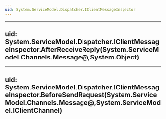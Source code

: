 ```yaml
---
uid: System.ServiceModel.Dispatcher.IClientMessageInspector
---
```


---
uid: System.ServiceModel.Dispatcher.IClientMessageInspector.AfterReceiveReply(System.ServiceModel.Channels.Message@,System.Object)
---

---
uid: System.ServiceModel.Dispatcher.IClientMessageInspector.BeforeSendRequest(System.ServiceModel.Channels.Message@,System.ServiceModel.IClientChannel)
---
